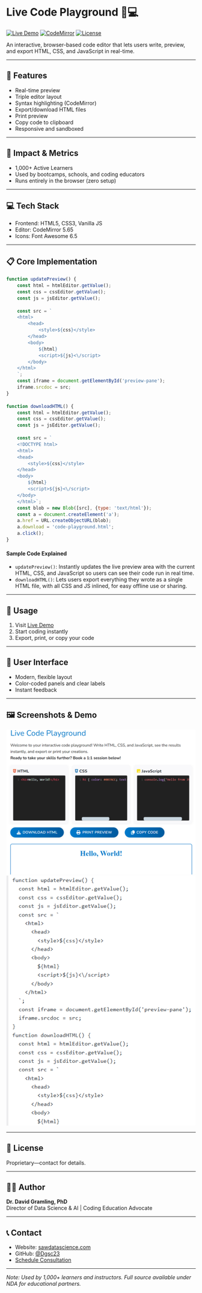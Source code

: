 # Live Code Playground 🎨💻

[![Live Demo](https://img.shields.io/badge/Live%20Demo-Try%20Now-brightgreen)](https://sawdatascience.com/live-code-playground-write-preview-and-export-your-code/)
[![CodeMirror](https://img.shields.io/badge/CodeMirror-5.65-blue)](https://codemirror.net/)
[![License](https://img.shields.io/badge/License-Proprietary-red)](LICENSE)

An interactive, browser-based code editor that lets users write, preview, and export HTML, CSS, and JavaScript in real-time.

---

## 🌟 Features

- Real-time preview
- Triple editor layout
- Syntax highlighting (CodeMirror)
- Export/download HTML files
- Print preview
- Copy code to clipboard
- Responsive and sandboxed

---

## 🚀 Impact & Metrics

- 1,000+ Active Learners
- Used by bootcamps, schools, and coding educators
- Runs entirely in the browser (zero setup)

---

## 💻 Tech Stack

- Frontend: HTML5, CSS3, Vanilla JS
- Editor: CodeMirror 5.65
- Icons: Font Awesome 6.5

---

## 📋 Core Implementation

```javascript
function updatePreview() {
    const html = htmlEditor.getValue();
    const css = cssEditor.getValue();
    const js = jsEditor.getValue();

    const src = `
    <html>
        <head>
            <style>${css}</style>
        </head>
        <body>
            ${html}
            <script>${js}<\/script>
        </body>
    </html>
    `;
    const iframe = document.getElementById('preview-pane');
    iframe.srcdoc = src;
}

function downloadHTML() {
    const html = htmlEditor.getValue();
    const css = cssEditor.getValue();
    const js = jsEditor.getValue();

    const src = `
    <!DOCTYPE html>
    <html>
    <head>
        <style>${css}</style>
    </head>
    <body>
        ${html}
        <script>${js}<\/script>
    </body>
    </html>`;
    const blob = new Blob([src], {type: 'text/html'});
    const a = document.createElement('a');
    a.href = URL.createObjectURL(blob);
    a.download = 'code-playground.html';
    a.click();
}
```

#### Sample Code Explained

- `updatePreview()`: Instantly updates the live preview area with the current HTML, CSS, and JavaScript so users can see their code run in real time.
- `downloadHTML()`: Lets users export everything they wrote as a single HTML file, with all CSS and JS inlined, for easy offline use or sharing.

---

## 🔧 Usage

1. Visit [Live Demo](https://sawdatascience.com/live-code-playground-write-preview-and-export-your-code/)
2. Start coding instantly
3. Export, print, or copy your code

---

## 🎨 User Interface

- Modern, flexible layout
- Color-coded panels and clear labels
- Instant feedback

---

## 🖼️ Screenshots & Demo

![Playground Demo](./screenshots/live-code-playground-demo.png)
![Export Functions](./screenshots/live-code-playground-export-functions.png)

---

## 📝 License

Proprietary—contact for details.

---

## 👨‍⚕️ Author

**Dr. David Gramling, PhD**  
Director of Data Science & AI | Coding Education Advocate

---

## 📞 Contact

- Website: [sawdatascience.com](https://sawdatascience.com)
- GitHub: [@Dgsc23](https://github.com/Dgsc23)
- [Schedule Consultation](https://sawdatascience.com/get-started-on-your-data-driven-journey-book-an-appointment-with-dr-david-gramling-ph-d/)

---

*Note: Used by 1,000+ learners and instructors. Full source available under NDA for educational partners.*
